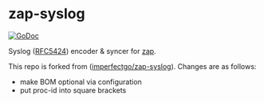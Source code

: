 # zap-syslog

[![GoDoc](https://godoc.org/github.com/imperfectgo/zap-syslog?status.svg)](https://godoc.org/github.com/imperfectgo/zap-syslog)

Syslog ([RFC5424]) encoder & syncer for [zap](https://github.com/uber-go/zap).

This repo is forked from ([imperfectgo/zap-syslog]). Changes are as follows:

* make BOM optional via configuration
* put proc-id into square brackets

[RFC5424]: https://tools.ietf.org/html/rfc5424
[imperfectgo/zap-syslog]: https://godoc.org/github.com/imperfectgo/zap-syslog
